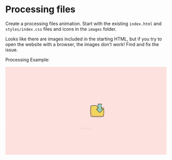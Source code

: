 # Processing files
Create a processing files animation. Start with the existing `index.html` and `styles/index.css` files and icons in the `images` folder.

Looks like there are images included in the starting HTML, but if you try to open the website with a browser, the images don't work! Find and fix the issue.

Processing Example:

![](./processing-example.gif)